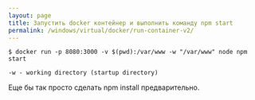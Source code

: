 ```yaml
---
layout: page
title: Запустить docker контейнер и выполнить команду npm start
permalink: /windows/virtual/docker/run-container-v2/
---
```



    $ docker run -p 8080:3000 -v $(pwd):/var/www -w "/var/www" node npm start

    -w - working directory (startup directory)



Еще бы так просто сделать npm install предварительно.
